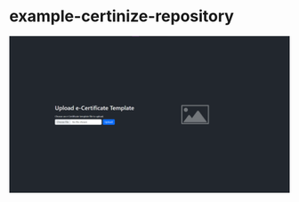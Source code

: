 # example-certinize-repository

<img src="https://github.com/certinize/assets/blob/main/images/certinize-example-client-ss.png?raw=true" />
